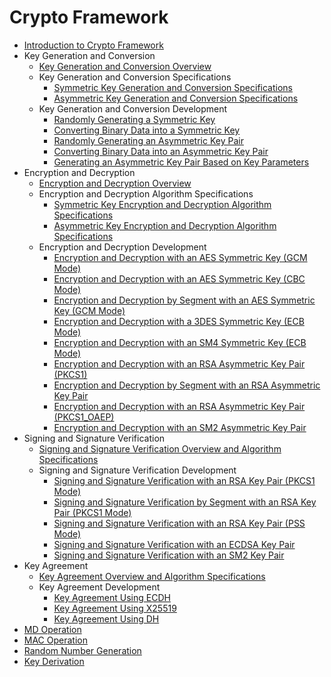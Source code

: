 # Crypto Framework

- [Introduction to Crypto Framework](crypto-architecture-kit-intro.md)
- Key Generation and Conversion
  - [Key Generation and Conversion Overview](crypto-key-generation-conversion-overview.md)
  - Key Generation and Conversion Specifications
    - [Symmetric Key Generation and Conversion Specifications](crypto-sym-key-generation-conversion-spec.md)
    - [Asymmetric Key Generation and Conversion Specifications](crypto-asym-key-generation-conversion-spec.md)
  - Key Generation and Conversion Development
    - [Randomly Generating a Symmetric Key](crypto-generate-sym-key-randomly.md)
    - [Converting Binary Data into a Symmetric Key](crypto-convert-binary-data-to-sym-key.md)
    - [Randomly Generating an Asymmetric Key Pair](crypto-generate-asym-key-pair-randomly.md)
    - [Converting Binary Data into an Asymmetric Key Pair](crypto-convert-binary-data-to-asym-key-pair.md)
    - [Generating an Asymmetric Key Pair Based on Key Parameters](crypto-generate-asym-key-pair-from-key-spec.md)
- Encryption and Decryption
  - [Encryption and Decryption Overview](crypto-encryption-decryption-overview.md)
  - Encryption and Decryption Algorithm Specifications
    - [Symmetric Key Encryption and Decryption Algorithm Specifications](crypto-sym-encrypt-decrypt-spec.md)
    - [Asymmetric Key Encryption and Decryption Algorithm Specifications](crypto-asym-encrypt-decrypt-spec.md)
  - Encryption and Decryption Development
    - [Encryption and Decryption with an AES Symmetric Key (GCM Mode)](crypto-aes-sym-encrypt-decrypt-gcm.md)
    - [Encryption and Decryption with an AES Symmetric Key (CBC Mode)](crypto-aes-sym-encrypt-decrypt-cbc.md)
    - [Encryption and Decryption by Segment with an AES Symmetric Key (GCM Mode)](crypto-aes-sym-encrypt-decrypt-gcm-by-segment.md)
    - [Encryption and Decryption with a 3DES Symmetric Key (ECB Mode)](crypto-3des-sym-encrypt-decrypt-ecb.md)
    - [Encryption and Decryption with an SM4 Symmetric Key (ECB Mode)](crypto-sm4-sym-encrypt-decrypt-ecb.md)
    - [Encryption and Decryption with an RSA Asymmetric Key Pair (PKCS1)](crypto-rsa-asym-encrypt-decrypt-pkcs1.md)
    - [Encryption and Decryption by Segment with an RSA Asymmetric Key Pair](crypto-rsa-asym-encrypt-decrypt-by-segment.md)
    - [Encryption and Decryption with an RSA Asymmetric Key Pair (PKCS1_OAEP)](crypto-rsa-asym-encrypt-decrypt-pkcs1.md)
    - [Encryption and Decryption with an SM2 Asymmetric Key Pair](crypto-sm2-asym-encrypt-decrypt.md)
- Signing and Signature Verification
  - [Signing and Signature Verification Overview and Algorithm Specifications](crypto-sign-sig-verify-overview.md)
  - Signing and Signature Verification Development
    - [Signing and Signature Verification with an RSA Key Pair (PKCS1 Mode)](crypto-rsa-sign-sig-verify-pkcs1.md)
    - [Signing and Signature Verification by Segment with an RSA Key Pair (PKCS1 Mode)](crypto-rsa-sign-sig-verify-pkcs1-by-segment.md)
    - [Signing and Signature Verification with an RSA Key Pair (PSS Mode)](crypto-rsa-sign-sig-verify-pss.md)
    - [Signing and Signature Verification with an ECDSA Key Pair](crypto-ecdsa-sign-sig-verify.md)
    - [Signing and Signature Verification with an SM2 Key Pair](crypto-sm2-sign-sig-verify-pkcs1.md)
- Key Agreement
  - [Key Agreement Overview and Algorithm Specifications](crypto-key-agreement-overview.md)
  - Key Agreement Development
    - [Key Agreement Using ECDH](crypto-key-agreement-using-ecdh.md)
    - [Key Agreement Using X25519](crypto-key-agreement-using-x25519.md)
    - [Key Agreement Using DH](crypto-key-agreement-using-dh.md)
- [MD Operation](crypto-generate-message-digest.md)
- [MAC Operation](crypto-compute-mac.md)
- [Random Number Generation](crypto-generate-random-number.md)
- [Key Derivation](crypto-key-derivation.md)
